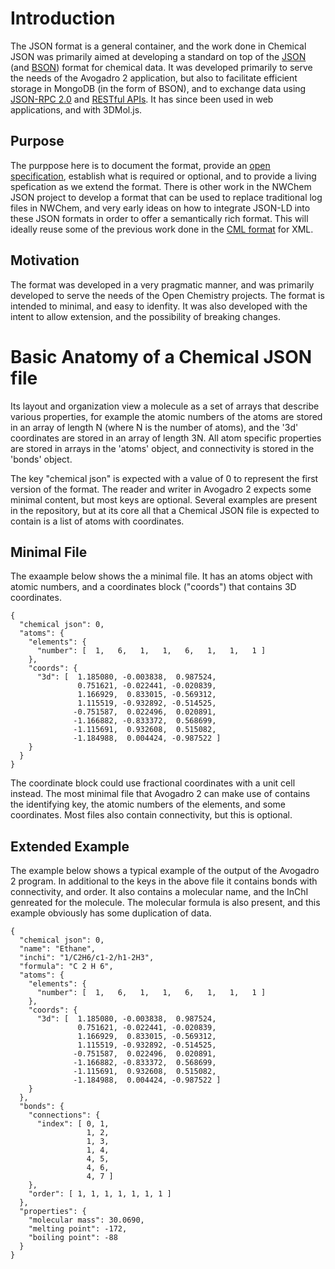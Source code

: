 # Introduction

The JSON format is a general container, and the work done in Chemical JSON was primarily aimed at developing a standard on top of the [JSON][JSON] (and [BSON][BSON]) format for chemical data. It was developed primarily to serve the needs of the Avogadro 2 application, but also to facilitate efficient storage in MongoDB (in the form of BSON), and to exchange data using [JSON-RPC 2.0][JSONRPC] and [RESTful APIs][REST]. It has since been used in web applications, and with 3DMol.js.

## Purpose

The purppose here is to document the format, provide an [open specification][openspec], establish what is required or optional, and to provide a living spefication as we extend the format. There is other work in the NWChem JSON project to develop a format that can be used to replace traditional log files in NWChem, and very early ideas on how to integrate JSON-LD into these JSON formats in order to offer a semantically rich format. This will ideally reuse some of the previous work done in the [CML format][CML] for XML.

## Motivation

The format was developed in a very pragmatic manner, and was primarily developed to serve the needs of the Open Chemistry projects. The format is intended to minimal, and easy to idenfity. It was also developed with the intent to allow extension, and the possibility of breaking changes.

# Basic Anatomy of a Chemical JSON file

Its layout and organization view a molecule as a set of arrays that describe various properties, for example the atomic numbers of the atoms are stored in an array of length N (where N is the number of atoms), and the '3d' coordinates are stored in an array of length 3N. All atom specific properties are stored in arrays in the 'atoms' object, and connectivity is stored in the 'bonds' object.

The key "chemical json" is expected with a value of 0 to represent the first version of the format. The reader and writer in Avogadro 2 expects some minimal content, but most keys are optional. Several examples are present in the repository, but at its core all that a Chemical JSON file is expected to contain is a list of atoms with coordinates.

## Minimal File

The exaample below shows the a minimal file. It has an atoms object with atomic numbers, and a coordinates block ("coords") that contains 3D coordinates.

    {
      "chemical json": 0,
      "atoms": {
        "elements": {
          "number": [  1,   6,   1,   1,   6,   1,   1,   1 ]
        },
        "coords": {
          "3d": [  1.185080, -0.003838,  0.987524,
                   0.751621, -0.022441, -0.020839,
                   1.166929,  0.833015, -0.569312,
                   1.115519, -0.932892, -0.514525,
                  -0.751587,  0.022496,  0.020891,
                  -1.166882, -0.833372,  0.568699,
                  -1.115691,  0.932608,  0.515082,
                  -1.184988,  0.004424, -0.987522 ]
        }
      }
    }

The coordinate block could use fractional coordinates with a unit cell instead. The most minimal file that Avogadro 2 can make use of contains the identifying key, the atomic numbers of the elements, and some coordinates. Most files also contain connectivity, but this is optional.

## Extended Example

The example below shows a typical example of the output of the Avogadro 2 program. In additional to the keys in the above file it contains bonds with connectivity, and order. It also contains a molecular name, and the InChI genreated for the molecule. The molecular formula is also present, and this example obviously has some duplication of data.

    {
      "chemical json": 0,
      "name": "Ethane",
      "inchi": "1/C2H6/c1-2/h1-2H3",
      "formula": "C 2 H 6",
      "atoms": {
        "elements": {
          "number": [  1,   6,   1,   1,   6,   1,   1,   1 ]
        },
        "coords": {
          "3d": [  1.185080, -0.003838,  0.987524,
                   0.751621, -0.022441, -0.020839,
                   1.166929,  0.833015, -0.569312,
                   1.115519, -0.932892, -0.514525,
                  -0.751587,  0.022496,  0.020891,
                  -1.166882, -0.833372,  0.568699,
                  -1.115691,  0.932608,  0.515082,
                  -1.184988,  0.004424, -0.987522 ]
        }
      },
      "bonds": {
        "connections": {
          "index": [ 0, 1,
                     1, 2,
                     1, 3,
                     1, 4,
                     4, 5,
                     4, 6,
                     4, 7 ]
        },
        "order": [ 1, 1, 1, 1, 1, 1, 1 ]
      },
      "properties": {
        "molecular mass": 30.0690,
        "melting point": -172,
        "boiling point": -88
      }
    }

[JSON]: http://www.json.org/ "JSON"
[BSON]: http://bsonspec.org/ "BSON"
[JSONRPC]: http://www.jsonrpc.org/specification "JSON-RPC 2.0"
[REST]: https://en.wikipedia.org/wiki/Representational_state_transfer "REST"
[openspec]: https://en.wikipedia.org/wiki/Open_specifications "Open specifications"
[CML]: http://www.xml-cml.org/ "Chemical Markup Language - CML"
